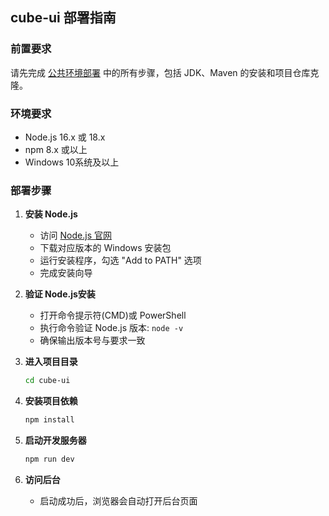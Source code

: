 ## cube-ui 部署指南

### 前置要求
请先完成 [公共环境部署](../common_deployment_guide.md) 中的所有步骤，包括 JDK、Maven 的安装和项目仓库克隆。

### 环境要求
- Node.js 16.x 或 18.x
- npm 8.x 或以上
- Windows 10系统及以上

### 部署步骤
1. **安装 Node.js**
   - 访问 [Node.js 官网](https://nodejs.org/)
   - 下载对应版本的 Windows 安装包
   - 运行安装程序，勾选 "Add to PATH" 选项
   - 完成安装向导

2. **验证 Node.js安装**
   - 打开命令提示符(CMD)或 PowerShell
   - 执行命令验证 Node.js 版本: `node -v`
   - 确保输出版本号与要求一致

3. **进入项目目录**
   ```bash
   cd cube-ui
   ```

4. **安装项目依赖**
   ```bash
   npm install
   ```

5. **启动开发服务器**
   ```bash
   npm run dev
   ```

6. **访问后台**
   - 启动成功后，浏览器会自动打开后台页面